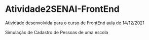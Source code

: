 # Atividade2SENAI-FrontEnd

Atividade desenvolvida para o curso de FrontEnd aula de 14/12/2021

Simulação de Cadastro de Pessoas de uma escola
